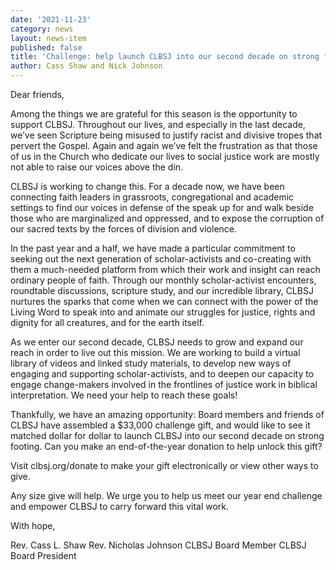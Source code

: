 ```yaml
---
date: '2021-11-23'
category: news
layout: news-item
published: false
title: 'Challenge: help launch CLBSJ into our second decade on strong footing!'
author: Cass Shaw and Nick Johnson
---
```

Dear friends,

Among the things we are grateful for this season is the opportunity to support CLBSJ. Throughout our lives, and especially in the last decade, we’ve seen Scripture being misused to justify racist and divisive tropes that pervert the Gospel. Again and again we’ve felt the frustration as that those of us in the Church who dedicate our lives to social justice work are mostly not able to raise our voices above the din.

CLBSJ is working to change this. For a decade now, we have been connecting faith leaders in grassroots, congregational and academic settings to find our voices in defense of the speak up for and walk beside those who are marginalized and oppressed, and to expose the corruption of our sacred texts by the forces of division and violence.

In the past year and a half, we have made a particular commitment to seeking out the next generation of scholar-activists and co-creating with them a much-needed platform from which their work and insight can reach ordinary people of faith. Through our monthly scholar-activist encounters, roundtable discussions, scripture study, and our incredible library, CLBSJ nurtures the sparks that come when we can connect with the power of the Living Word to speak into and animate our struggles for justice, rights and dignity for all creatures, and for the earth itself.

As we enter our second decade, CLBSJ needs to grow and expand our reach in order to live out this mission. We are working to build a virtual library of videos and linked study materials, to develop new ways of engaging and supporting scholar-activists, and to deepen our capacity to engage change-makers involved in the frontlines of justice work in biblical interpretation. We need your help to reach these goals!

Thankfully, we have an amazing opportunity: Board members and friends of CLBSJ have assembled a $33,000 challenge gift, and would like to see it matched dollar for dollar to launch CLBSJ into our second decade on strong footing. Can you make an end-of-the-year donation to help unlock this gift?

Visit clbsj.org/donate to make your gift electronically or view other ways to give.

Any size give will help. We urge you to help us meet our year end challenge and empower CLBSJ to carry forward this vital work.

With hope,
                                            
Rev. Cass L. Shaw                            Rev. Nicholas Johnson
CLBSJ Board Member                           CLBSJ Board President
